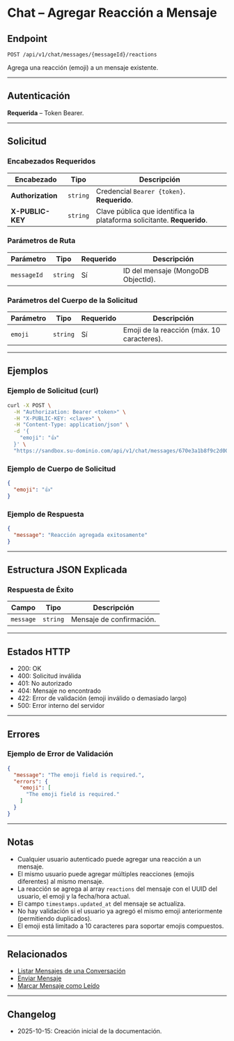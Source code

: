 # Chat – Agregar Reacción a Mensaje

## Endpoint

`POST /api/v1/chat/messages/{messageId}/reactions`

Agrega una reacción (emoji) a un mensaje existente.

---

## Autenticación

**Requerida** – Token Bearer.

---

## Solicitud

### Encabezados Requeridos

| Encabezado        | Tipo     | Descripción |
| ----------------- | -------- | ----------- |
| **Authorization** | `string` | Credencial `Bearer {token}`. **Requerido**. |
| **X-PUBLIC-KEY**  | `string` | Clave pública que identifica la plataforma solicitante. **Requerido**. |

### Parámetros de Ruta

| Parámetro   | Tipo     | Requerido | Descripción |
| ----------- | -------- | --------- | ----------- |
| `messageId` | `string` | Sí        | ID del mensaje (MongoDB ObjectId). |

### Parámetros del Cuerpo de la Solicitud

| Parámetro | Tipo     | Requerido | Descripción |
| --------- | -------- | --------- | ----------- |
| `emoji`   | `string` | Sí        | Emoji de la reacción (máx. 10 caracteres). |

---

## Ejemplos

### Ejemplo de Solicitud (curl)

```bash
curl -X POST \
  -H "Authorization: Bearer <token>" \
  -H "X-PUBLIC-KEY: <clave>" \
  -H "Content-Type: application/json" \
  -d '{
    "emoji": "👍"
  }' \
  "https://sandbox.su-dominio.com/api/v1/chat/messages/670e3a1b8f9c2d001e4f5a6b/reactions"
```

### Ejemplo de Cuerpo de Solicitud

```json
{
  "emoji": "👍"
}
```

### Ejemplo de Respuesta

```json
{
  "message": "Reacción agregada exitosamente"
}
```

---

## Estructura JSON Explicada

### Respuesta de Éxito

| Campo     | Tipo     | Descripción |
| --------- | -------- | ----------- |
| `message` | `string` | Mensaje de confirmación. |

---

## Estados HTTP

- 200: OK
- 400: Solicitud inválida
- 401: No autorizado
- 404: Mensaje no encontrado
- 422: Error de validación (emoji inválido o demasiado largo)
- 500: Error interno del servidor

---

## Errores

### Ejemplo de Error de Validación

```json
{
  "message": "The emoji field is required.",
  "errors": {
    "emoji": [
      "The emoji field is required."
    ]
  }
}
```

---

## Notas

* Cualquier usuario autenticado puede agregar una reacción a un mensaje.
* El mismo usuario puede agregar múltiples reacciones (emojis diferentes) al mismo mensaje.
* La reacción se agrega al array `reactions` del mensaje con el UUID del usuario, el emoji y la fecha/hora actual.
* El campo `timestamps.updated_at` del mensaje se actualiza.
* No hay validación si el usuario ya agregó el mismo emoji anteriormente (permitiendo duplicados).
* El emoji está limitado a 10 caracteres para soportar emojis compuestos.

---

## Relacionados

- [Listar Mensajes de una Conversación](./ChatConversationMessages.md)
- [Enviar Mensaje](./ChatMessageSend.md)
- [Marcar Mensaje como Leído](./ChatMessageMarkRead.md)

---

## Changelog

- 2025-10-15: Creación inicial de la documentación.
